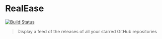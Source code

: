 # RealEase

[![Build Status](https://travis-ci.org/alexisfontaine/realease.svg?branch=master)](https://travis-ci.org/alexisfontaine/realease)

> Display a feed of the releases of all your starred GitHub repositories
